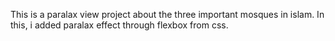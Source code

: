 This is a paralax view project about the three important mosques in islam.
In this, i added paralax effect through flexbox from css.
